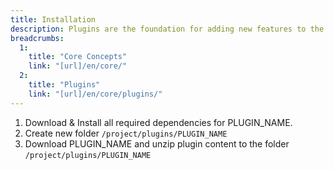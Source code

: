```yaml
---
title: Installation
description: Plugins are the foundation for adding new features to the Flextype by extending it. Each Flextype plugin is an additional piece of software that can be easily installed to extend the functionality of Flextype core.
breadcrumbs:
  1:
    title: "Core Concepts"
    link: "[url]/en/core/"
  2:
    title: "Plugins"
    link: "[url]/en/core/plugins/"
---
```


1. Download & Install all required dependencies for PLUGIN_NAME.
2. Create new folder `/project/plugins/PLUGIN_NAME`
3. Download PLUGIN_NAME and unzip plugin content to the folder `/project/plugins/PLUGIN_NAME`
